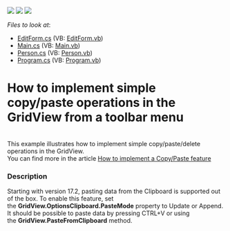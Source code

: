 <!-- default badges list -->
![](https://img.shields.io/endpoint?url=https://codecentral.devexpress.com/api/v1/VersionRange/128629774/17.2.3%2B)
[![](https://img.shields.io/badge/Open_in_DevExpress_Support_Center-FF7200?style=flat-square&logo=DevExpress&logoColor=white)](https://supportcenter.devexpress.com/ticket/details/E4528)
[![](https://img.shields.io/badge/📖_How_to_use_DevExpress_Examples-e9f6fc?style=flat-square)](https://docs.devexpress.com/GeneralInformation/403183)
<!-- default badges end -->
<!-- default file list -->
*Files to look at*:

* [EditForm.cs](./CS/DXGridCRUDoperations/EditForm.cs) (VB: [EditForm.vb](./VB/DXGridCRUDoperations/EditForm.vb))
* [Main.cs](./CS/DXGridCRUDoperations/Main.cs) (VB: [Main.vb](./VB/DXGridCRUDoperations/Main.vb))
* [Person.cs](./CS/DXGridCRUDoperations/Person.cs) (VB: [Person.vb](./VB/DXGridCRUDoperations/Person.vb))
* [Program.cs](./CS/DXGridCRUDoperations/Program.cs) (VB: [Program.vb](./VB/DXGridCRUDoperations/Program.vb))
<!-- default file list end -->
# How to implement simple copy/paste operations in the GridView from a toolbar menu


<p><br />
This example illustrates how to implement simple copy/paste/delete operations in the GridView.<br />
You can find more in the article <a href="https://www.devexpress.com/Support/Center/p/A1266">How to implement a Copy/Paste feature</a></p>


<h3>Description</h3>

Starting with version 17.2, pasting data from the Clipboard is supported out of the box. To enable this feature, set the&nbsp;<strong>GridView.OptionsClipboard.PasteMode</strong>&nbsp;property to Update or Append. It should be possible to paste data by pressing CTRL+V or using the&nbsp;<strong>GridView.PasteFromClipboard</strong>&nbsp;method.

<br/>



